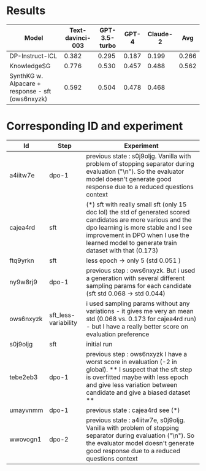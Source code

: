 # Results

| Model                                            | Text-davinci-003 | GPT-3.5-turbo | GPT-4 | Claude-2 | Avg   |
|--------------------------------------------------|------------------|---------------|-------|----------|-------|
| DP-Instruct-ICL                                  | 0.382            | 0.295         | 0.187 | 0.199    | 0.266 |
| KnowledgeSG                                      | 0.776            | 0.530         | 0.457 | 0.488    | 0.562 |
| SynthKG w. Alpacare + response - sft (ows6nxyzk) | 0.592            | 0.504         | 0.478 | 0.468    |       |

# Corresponding ID and experiment

| Id        | Step                 | Experiment                                                                                                                                                                                                                                        |
|-----------|----------------------|---------------------------------------------------------------------------------------------------------------------------------------------------------------------------------------------------------------------------------------------------|
| a4iitw7e  | dpo-1                | previous state : s0j9oljg. Vanilla with problem of stopping separator during evaluation ("\n"). So the evaluator model doesn't generate good response due to a reduced questions context                                                          |
| cajea4rd  | sft                  | (*) sft with really small sft (only 15 doc lol) the std of generated scored candidates are more various and the dpo learning is more stable and I see improvement in DPO when I use the learned model to generate train dataset with that (0.173) |
| ftq9yrkn  | sft                  | less epoch -> only 5 (std 0.051 )                                                                                                                                                                                                                 |
| ny9w8rj9  | dpo-1                | previous step : ows6nxyzk. But i used a generation with several different sampling params for each candidate  (sft std  0.068 -> std 0.044)                                                                                                       |
| ows6nxyzk | sft_less-variability | i used sampling params without any variations - it gives me very an mean std (0.068 vs. 0.173 for cajea4rd run) - but I have a really better score on evaluation preference                                                                       |
| s0j9oljg  | sft                  | initial run                                                                                                                                                                                                                                       |
| tebe2eb3  | dpo-1                | previous step : ows6nxyzk I have a worst score in evaluation (-2 in global). ** I suspect that the sft step is overfitted maybe with less epoch and give less variation between candidate and give a biased dataset **                            |
| umayvnmm  | dpo-1                | previous state : cajea4rd see (*)                                                                                                                                                                                                                 |
| wwovogn1  | dpo-2                | previous state : a4iitw7e, s0j9oljg. Vanilla with problem of stopping separator during evaluation ("\n"). So the evaluator model doesn't generate good response due to a reduced questions context                                                |                                                                                                                                                   |


